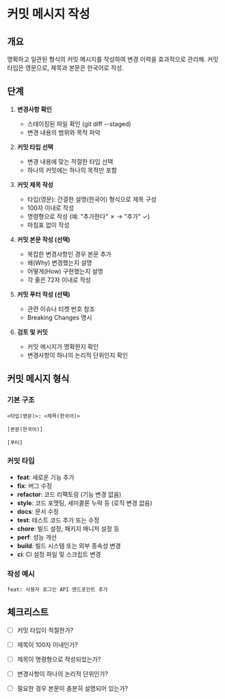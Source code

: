 # 커밋 메시지 작성

## 개요
명확하고 일관된 형식의 커밋 메시지를 작성하여 변경 이력을 효과적으로 관리해. 커밋 타입은 영문으로, 제목과 본문은 한국어로 작성.

## 단계
1. **변경사항 확인**
   - 스테이징된 파일 확인 (git diff --staged)
   - 변경 내용의 범위와 목적 파악

2. **커밋 타입 선택**
   - 변경 내용에 맞는 적절한 타입 선택
   - 하나의 커밋에는 하나의 목적만 포함

3. **커밋 제목 작성**
   - 타입(영문): 간결한 설명(한국어) 형식으로 제목 구성
   - 100자 이내로 작성
   - 명령형으로 작성 (예: "추가한다" ✗ → "추가" ✓)
   - 마침표 없이 작성

4. **커밋 본문 작성 (선택)**
   - 복잡한 변경사항인 경우 본문 추가
   - 왜(Why) 변경했는지 설명
   - 어떻게(How) 구현했는지 설명
   - 각 줄은 72자 이내로 작성

5. **커밋 푸터 작성 (선택)**
   - 관련 이슈나 티켓 번호 참조
   - Breaking Changes 명시

6. **검토 및 커밋**
   - 커밋 메시지가 명확한지 확인
   - 변경사항이 하나의 논리적 단위인지 확인

## 커밋 메시지 형식

### 기본 구조
```
<타입(영문)>: <제목(한국어)>

[본문(한국어)]

[푸터]
```

### 커밋 타입
- **feat**: 새로운 기능 추가
- **fix**: 버그 수정
- **refactor**: 코드 리팩토링 (기능 변경 없음)
- **style**: 코드 포맷팅, 세미콜론 누락 등 (로직 변경 없음)
- **docs**: 문서 수정
- **test**: 테스트 코드 추가 또는 수정
- **chore**: 빌드 설정, 패키지 매니저 설정 등
- **perf**: 성능 개선
- **build**: 빌드 시스템 또는 외부 종속성 변경
- **ci**: CI 설정 파일 및 스크립트 변경

### 작성 예시

```
feat: 사용자 로그인 API 엔드포인트 추가
```

## 체크리스트
- [ ] 커밋 타입이 적절한가?
- [ ] 제목이 100자 이내인가?
- [ ] 제목이 명령형으로 작성되었는가?
- [ ] 변경사항이 하나의 논리적 단위인가?
- [ ] 필요한 경우 본문이 충분히 설명되어 있는가?

